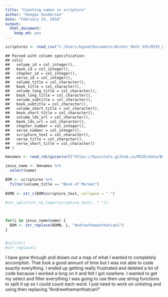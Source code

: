 ```yaml
---
title: "Counting names in scripture"
author: "Keegan Gunderson"
date: "February 24, 2018"
output: 
  html_document: 
    keep_md: yes
---
```






```r
scriptures <- read_csv("C:/Users/kgund/Documents/Winter Math 335/M335_GundersonK/M335_Tasks/Case_Study_07/Class_Task_14/lds-scriptures.csv")
```

```
## Parsed with column specification:
## cols(
##   volume_id = col_integer(),
##   book_id = col_integer(),
##   chapter_id = col_integer(),
##   verse_id = col_integer(),
##   volume_title = col_character(),
##   book_title = col_character(),
##   volume_long_title = col_character(),
##   book_long_title = col_character(),
##   volume_subtitle = col_character(),
##   book_subtitle = col_character(),
##   volume_short_title = col_character(),
##   book_short_title = col_character(),
##   volume_lds_url = col_character(),
##   book_lds_url = col_character(),
##   chapter_number = col_integer(),
##   verse_number = col_integer(),
##   scripture_text = col_character(),
##   verse_title = col_character(),
##   verse_short_title = col_character()
## )
```

```r
bmnames <- read_rds(gzcon(url("https://byuistats.github.io/M335/data/BoM_SaviorNames.rds")))
```



```r
jesus_name <- bmnames %>%
  select(name) 
  
BOM <- scriptures %>%
  filter(volume_title == "Book of Mormon")
  
BOMN <- str_c(BOM$scripture_text, collapse = " ")

#str_split(str_to_lower(scripture_text), " "))



for(i in jesus_name$name) {
  BOM <- str_replace(BOMN, i, "Andrewthemanthatcan1")
}


#unlist()
#str_replace()
```

I have gone through and drawn out a map of what I wanted to completely accomplish. That took a good amount of time but I was not able to code exactly everything. I ended up getting really frustrated and deleted a lot of code because I worked a long on it and felt I got nowhere. I wanted to get my select and filter everything I was going to use then use string functions to split it up so I could count each word. I just need to work on unlisting and using then replacing “Andrewthemanthatcan1”


